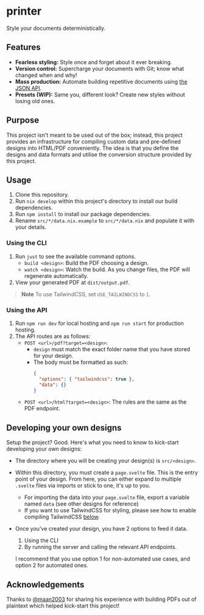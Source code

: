 # printer

Style your documents deterministically.

## Features

- **Fearless styling:** Style once and forget about it ever breaking.
- **Version control:** Supercharge your documents with Git; know what changed when and why!
- **Mass production:** Automate building repetitive documents using [the JSON API](#using-the-api).
- **Presets (WIP):** Same you, different look? Create new styles without losing old ones.

## Purpose

This project isn't meant to be used out of the box; instead, this project provides an infrastructure for compiling custom data and pre-defined designs into HTML/PDF conveniently. The idea is that you define the designs and data formats and utilise the conversion structure provided by this project.

## Usage

1. Clone this repository.
2. Run `nix develop` within this project's directory to install our build dependencies.
3. Run `npm install` to install our package dependencies.
4. Rename `src/*/data.nix.example` to `src/*/data.nix` and populate it with your details.

### Using the CLI

1. Run `just` to see the available command options.
   - `build <design>`: Build the PDF choosing a design.
   - `watch <design>`: Watch the build. As you change files, the PDF will regenerate automatically.
2. View your generated PDF at `dist/output.pdf`.

> **Note**
> To use TailwindCSS, set `USE_TAILWINDCSS` to `1`.

### Using the API

1. Run `npm run dev` for local hosting and `npm run start` for production hosting.
2. The API routes are as follows:
   - `POST <url>/pdf?target=<design>`:
     - `design` must match the exact folder name that you have stored for your design.
     - The body must be formatted as such:
       ```json
       {
         "options": { "tailwindcss": true },
         "data": {}
       }
       ```
   - `POST <url>/html?target=<design>`: The rules are the same as the PDF endpoint.

## Developing your own designs

Setup the project? Good. Here's what you need to know to kick-start developing your own designs:

- The directory where you will be creating your design(s) is `src/<design>`.
- Within this directory, you must create a `page.svelte` file. This is the entry point of your design. From here, you can either expand to multiple `.svelte` files via imports or stick to one, it's up to you.
  - For importing the data into your `page.svelte` file, export a variable named `data` (see other designs for reference)
  - If you want to use TailwindCSS for styling, please see how to enable compiling TailwindCSS [below](#usage).
- Once you've created your design, you have 2 options to feed it data.

  1. Using the CLI
  2. By running the server and calling the relevant API endpoints.

  I recommend that you use option 1 for non-automated use cases, and option 2 for automated ones.

## Acknowledgements

Thanks to [@maan2003](https://github.com/maan2003) for sharing his experience with building PDFs out of plaintext which helped kick-start this project!
